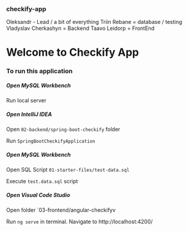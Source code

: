 ### checkify-app
Oleksandr - Lead / a bit of everything 
Triin Rebane = database / testing 
Vladyslav Cherkashyn = Backend 
Taavo Leidorp = FrontEnd


# Welcome to Checkify App

### To run this application

##### Open MySQL Workbench

Run local server

##### Open IntelliJ IDEA

Open `02-backend/spring-boot-checkify` folder

Run `SpringBootCheckifyApplication`

 ##### Open MySQL Workbench
    
Open SQL Script `01-starter-files/test-data.sql`

Execute `test.data.sql` script

##### Open Visual Code Studio

Open folder `03-frontend/angular-checkifyv

Run `ng serve` in terminal. Navigate to http://localhost:4200/

